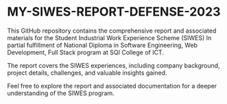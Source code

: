 # MY-SIWES-REPORT-DEFENSE-2023

This GitHub repository contains the comprehensive report and associated materials for the Student Industrial Work Experience Scheme (SIWES)
In partial fulfillment of National Diploma in Software Engineering, Web Development, Full Stack program at SQI College of ICT. 

The report covers the SIWES experiences, 
including company background, 
project details, challenges, 
and valuable insights gained. 

Feel free to explore the report and associated documentation for a deeper understanding of the SIWES program.
